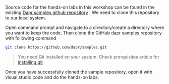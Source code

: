 Source code for the hands-on labs in this workshop can be found in the existing [Dapr samples github repository](https://github.com/dapr/samples) . We need to clone this repository to our local system.

Open command prompt and navigate to a directory/create a directory where you want to keep the code. Then clone the GitHub dapr samples repository with following command

```bash
git clone https://github.com/dapr/samples.git

```
> You need Git installed on your system. Check prerquisites article for [installing git](https://github.com/shchauh/dapr-workshop/blob/master/prerequisites.md#git)

Once you have successfully cloned the sample repository, open it with visual studio code and do the hands-on labs.
